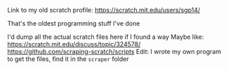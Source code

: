 Link to my old scratch profile: https://scratch.mit.edu/users/sgp14/

That's the oldest programming stuff I've done

I'd dump all the actual scratch files here if I found a way
Maybe like:    
https://scratch.mit.edu/discuss/topic/324578/    
https://github.com/scraping-scratch/scripts
Edit: I wrote my own program to get the files, find it in the `scraper` folder
